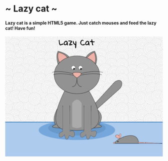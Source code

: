 # ~ Lazy cat ~
 
#### Lazy cat is a simple HTML5 game. Just catch mouses and feed the lazy cat! Have fun!

![Game Screenshot](https://raw.githubusercontent.com/mpodriezov/lazy_cat_game/master/img/screenshot.jpg)